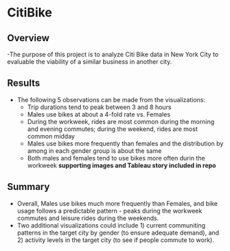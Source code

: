 # CitiBike

## Overview
-The purpose of this project is to analyze Citi Bike data in New York City to evaluable the viability of a similar business in another city.

## Results
- The following 5 observations can be made from the visualizations:
  - Trip durations tend to peak between 3 and 8 hours
  - Males use bikes at about a 4-fold rate vs. Females
  - During the workweek, rides are most common during the morning and evening commutes; during the weekend, rides are most common midday
  - Males use bikes more frequently than females and the distribution by among in each gender group is about the same
  - Both males and females tend to use bikes more often durin the workweek
**supporting images and Tableau story included in repo**

## Summary
- Overall, Males use bikes much more frequently than Females, and bike usage follows a predictable pattern - peaks during the workweek commutes and leisure rides during the weekends. 
- Two additional visualizations could include 1) current communiting patterns in the target city by gender (to ensure adequate demand), and 2) activity levels in the target city (to see if people commute to work).
